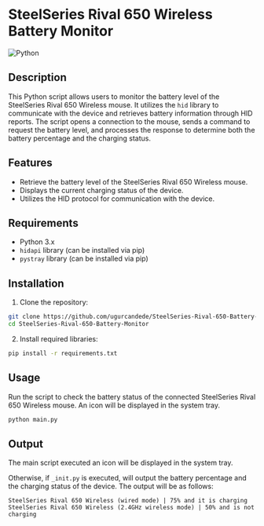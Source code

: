 # SteelSeries Rival 650 Wireless Battery Monitor

![Python](https://img.shields.io/badge/python-3.x-blue.svg)

## Description

This Python script allows users to monitor the battery level of the SteelSeries Rival 650 Wireless mouse. It utilizes
the `hid` library to communicate with the device and retrieves battery information through HID reports. The script opens
a connection to the mouse, sends a command to request the battery level, and processes the response to determine both
the battery percentage and the charging status.

## Features

- Retrieve the battery level of the SteelSeries Rival 650 Wireless mouse.
- Displays the current charging status of the device.
- Utilizes the HID protocol for communication with the device.

## Requirements

- Python 3.x
- `hidapi` library (can be installed via pip)
- `pystray` library (can be installed via pip)

## Installation

1. Clone the repository:

```bash
git clone https://github.com/ugurcandede/SteelSeries-Rival-650-Battery-Monitor.git
cd SteelSeries-Rival-650-Battery-Monitor
```

2. Install required libraries:

```bash
pip install -r requirements.txt
```

## Usage

Run the script to check the battery status of the connected SteelSeries Rival 650 Wireless mouse. An icon will be
displayed in the system tray.

```bash
python main.py
```

## Output

The main script executed an icon will be displayed in the system tray.

Otherwise, if `_init.py` is executed, will output the battery percentage and the charging status of the device. The
output will be as follows:

```
SteelSeries Rival 650 Wireless (wired mode) | 75% and it is charging
SteelSeries Rival 650 Wireless (2.4GHz wireless mode) | 50% and is not charging
```